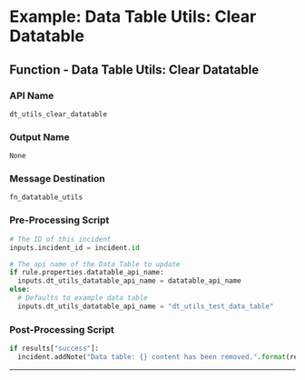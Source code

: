<!--
    DO NOT MANUALLY EDIT THIS FILE
    THIS FILE IS AUTOMATICALLY GENERATED WITH resilient-sdk codegen
-->

# Example: Data Table Utils: Clear Datatable

## Function - Data Table Utils: Clear Datatable

### API Name
`dt_utils_clear_datatable`

### Output Name
`None`

### Message Destination
`fn_datatable_utils`

### Pre-Processing Script
```python
# The ID of this incident
inputs.incident_id = incident.id

# The api name of the Data Table to update
if rule.properties.datatable_api_name:
  inputs.dt_utils_datatable_api_name = datatable_api_name
else:
  # Defaults to example data table
  inputs.dt_utils_datatable_api_name = "dt_utils_test_data_table"
```

### Post-Processing Script
```python
if results["success"]:
  incident.addNote("Data table: {} content has been removed.".format(results["inputs"]["dt_utils_datatable_api_name"]))
```

---

